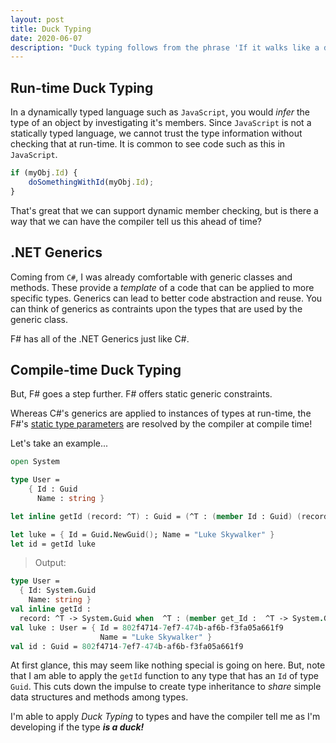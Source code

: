 ```yaml
---
layout: post
title: Duck Typing
date: 2020-06-07
description: "Duck typing follows from the phrase 'If it walks like a duck and it quacks like a duck, then it must be a duck.'"
---
```


## Run-time Duck Typing

In a dynamically typed language such as `JavaScript`, you would *infer* the type of an object by investigating it's members.  Since `JavaScript` is not a statically typed language, we cannot trust the type information without checking that at run-time.  It is common to see code such as this in `JavaScript`.

```javascript
if (myObj.Id) {
    doSomethingWithId(myObj.Id);
}
```

That's great that we can support dynamic member checking, but is there a way that we can have the compiler tell us this ahead of time?

## .NET Generics

Coming from `C#`, I was already comfortable with generic classes and methods.  These provide a *template* of a code that can be applied to more specific types.  Generics can lead to better code abstraction and reuse.  You can think of generics as contraints upon the types that are used by the generic class.  

F# has all of the .NET Generics just like C#.

## Compile-time Duck Typing

But, F# goes a step further.  F# offers static generic constraints.  

Whereas C#'s generics are applied to instances of types at run-time, the F#'s [static type parameters](https://docs.microsoft.com/en-us/dotnet/fsharp/language-reference/generics/statically-resolved-type-parameters) are resolved by the compiler at compile time!

Let's take an example...

```fsharp
open System

type User =
    { Id : Guid
      Name : string }

let inline getId (record: ^T) : Guid = (^T : (member Id : Guid) (record))

let luke = { Id = Guid.NewGuid(); Name = "Luke Skywalker" }
let id = getId luke
```

> Output:

```fsharp
type User =
  { Id: System.Guid
    Name: string }
val inline getId :
  record: ^T -> System.Guid when  ^T : (member get_Id :  ^T -> System.Guid)
val luke : User = { Id = 802f4714-7ef7-474b-af6b-f3fa05a661f9
                    Name = "Luke Skywalker" }
val id : Guid = 802f4714-7ef7-474b-af6b-f3fa05a661f9
```

At first glance, this may seem like nothing special is going on here.  But, note that I am able to apply the `getId` function to any type that has an `Id` of type `Guid`.  This cuts down the impulse to create type inheritance to *share* simple data structures and methods among types. 

I'm able to apply *Duck Typing* to types and have the compiler tell me as I'm developing if the type ***is a duck!***


